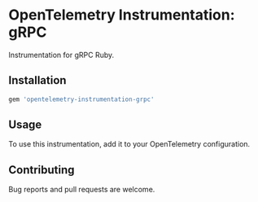 # OpenTelemetry Instrumentation: gRPC

Instrumentation for gRPC Ruby.

## Installation

```ruby
gem 'opentelemetry-instrumentation-grpc'
```

## Usage

To use this instrumentation, add it to your OpenTelemetry configuration.

## Contributing

Bug reports and pull requests are welcome.
